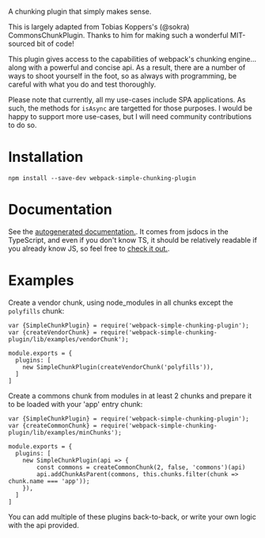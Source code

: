 A chunking plugin that simply makes sense.

This is largely adapted from Tobias Koppers's (@sokra) CommonsChunkPlugin.
Thanks to him for making such a wonderful MIT-sourced bit of code!

This plugin gives access to the capabilities of webpack's chunking engine...
along with a powerful and concise api. As a result, there are a number of ways
to shoot yourself in the foot, so as always with programming, be careful with
what you do and test thoroughly.

Please note that currently, all my use-cases include SPA applications. As such,
the methods for `isAsync` are targetted for those purposes. I would be happy to
support more use-cases, but I will need community contributions to do so.

# Installation

    npm install --save-dev webpack-simple-chunking-plugin

# Documentation

See the [autogenerated documentation.](./docs/patterns.md). It comes from jsdocs
in the TypeScript, and even if you don't know TS, it should be relatively
readable if you already know JS, so feel free to [check it out.](./src/).

# Examples

Create a vendor chunk, using node_modules in all chunks except the `polyfills` chunk:

    var {SimpleChunkPlugin} = require('webpack-simple-chunking-plugin');
    var {createVendorChunk} = require('webpack-simple-chunking-plugin/lib/examples/vendorChunk');

    module.exports = {
      plugins: [
        new SimpleChunkPlugin(createVendorChunk('polyfills')),
      ]
    ]

Create a commons chunk from modules in at least 2 chunks and prepare it to be loaded with your 'app' entry chunk:

    var {SimpleChunkPlugin} = require('webpack-simple-chunking-plugin');
    var {createCommonChunk} = require('webpack-simple-chunking-plugin/lib/examples/minChunks');

    module.exports = {
      plugins: [
        new SimpleChunkPlugin(api => {
            const commons = createCommonChunk(2, false, 'commons')(api)
            api.addChunkAsParent(commons, this.chunks.filter(chunk => chunk.name === 'app'));
        }),
      ]
    ]

You can add multiple of these plugins back-to-back, or write your own logic with the api provided.
